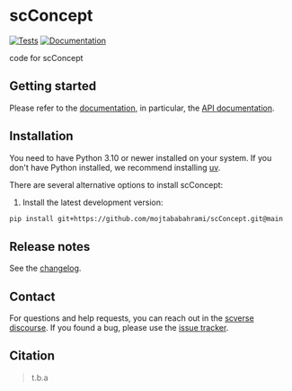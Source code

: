 # scConcept

[![Tests][badge-tests]][tests]
[![Documentation][badge-docs]][documentation]

[badge-tests]: https://img.shields.io/github/actions/workflow/status/mojtababahrami/scConcept/test.yaml?branch=main
[badge-docs]: https://img.shields.io/readthedocs/scConcept

code for scConcept

## Getting started

Please refer to the [documentation][],
in particular, the [API documentation][].

## Installation

You need to have Python 3.10 or newer installed on your system.
If you don't have Python installed, we recommend installing [uv][].

There are several alternative options to install scConcept:

<!--
1) Install the latest release of `scConcept` from [PyPI][]:

```bash
pip install scConcept
```
-->

1. Install the latest development version:

```bash
pip install git+https://github.com/mojtababahrami/scConcept.git@main
```

## Release notes

See the [changelog][].

## Contact

For questions and help requests, you can reach out in the [scverse discourse][].
If you found a bug, please use the [issue tracker][].

## Citation

> t.b.a

[uv]: https://github.com/astral-sh/uv
[scverse discourse]: https://discourse.scverse.org/
[issue tracker]: https://github.com/mojtababahrami/scConcept/issues
[tests]: https://github.com/mojtababahrami/scConcept/actions/workflows/test.yaml
[documentation]: https://scConcept.readthedocs.io
[changelog]: https://scConcept.readthedocs.io/en/latest/changelog.html
[api documentation]: https://scConcept.readthedocs.io/en/latest/api.html
[pypi]: https://pypi.org/project/scConcept
